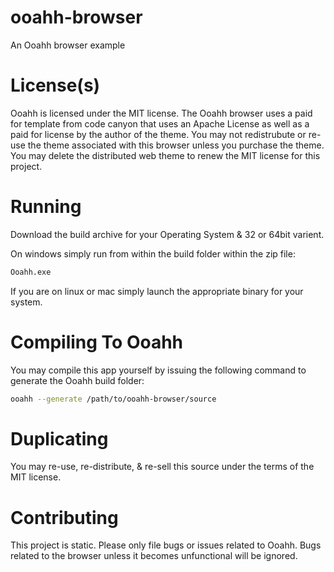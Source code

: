 # ooahh-browser
An Ooahh browser example

# License(s)
Ooahh is licensed under the MIT license. The Ooahh browser uses a paid for template from
code canyon that uses an Apache License as well as a paid for license by the author of the
theme. You may not redistrubute or re-use the theme associated with this browser unless you
purchase the theme. You may delete the distributed web theme to renew the MIT license for this project.

# Running
Download the build archive for your Operating System & 32 or 64bit varient.

On windows simply run from within the build folder within the zip file:
```bash
Ooahh.exe
```

If you are on linux or mac simply launch the appropriate binary for your system.

# Compiling To Ooahh
You may compile this app yourself by issuing the following command to generate the Ooahh build folder:
```bash
ooahh --generate /path/to/ooahh-browser/source
```

# Duplicating
You may re-use, re-distribute, & re-sell this source under the terms of the MIT license.

# Contributing
This project is static. Please only file bugs or issues related to Ooahh. Bugs related
to the browser unless it becomes unfunctional will be ignored.